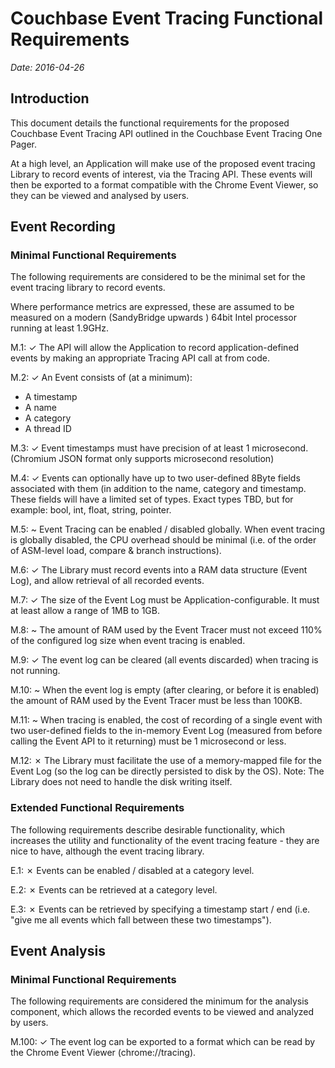 # Couchbase Event Tracing Functional Requirements

*Date: 2016-04-26*

## Introduction
This document details the functional requirements for the proposed Couchbase
Event Tracing API outlined in the Couchbase Event Tracing One Pager.

At a high level, an Application will make use of the proposed event tracing
Library to record events of interest, via the Tracing API. These events will
then be exported to a format compatible with the Chrome Event Viewer, so they
can be viewed and analysed by users.

## Event Recording
### Minimal Functional Requirements
The following requirements are considered to be the minimal set for the event
tracing library to record events.

Where performance metrics are expressed, these are assumed to be measured on a
modern (SandyBridge upwards ) 64bit Intel processor running at least 1.9GHz.

M.1: ✓ The API will allow the Application to record application-defined events
       by making an appropriate Tracing API call at from code.

M.2: ✓ An Event consists of (at a minimum):
- A timestamp
- A name
- A category
- A thread ID

M.3: ✓ Event timestamps must have precision of at least 1 microsecond. (Chromium
       JSON format only supports microsecond resolution)

M.4: ✓ Events can optionally have up to two user-defined 8Byte fields associated
       with them (in addition to the name, category and timestamp. These fields
       will have a limited set of types. Exact types TBD, but for example: bool,
       int, float, string, pointer.

M.5: ~ Event Tracing can be enabled / disabled globally. When event tracing is
       globally disabled, the CPU overhead should be minimal (i.e. of the order
       of ASM-level load, compare & branch instructions).

M.6: ✓ The Library must record events into a RAM data structure (Event Log), and
       allow retrieval of all recorded events.

M.7: ✓ The size of the Event Log must be Application-configurable. It must at
       least allow a range of 1MB to 1GB.

M.8: ~ The amount of RAM used by the Event Tracer must not exceed 110% of the
       configured log size when event tracing is enabled.

M.9: ✓ The event log can be cleared (all events discarded) when tracing is not
       running.

M.10: ~ When the event log is empty (after clearing, or before it is enabled)
        the amount of RAM used by the Event Tracer must be less than 100KB.

M.11: ~ When tracing is enabled, the cost of recording of a single event with
two user-defined fields to the in-memory Event Log (measured from before calling
the Event API to it returning) must be 1 microsecond or less.

M.12: ✗ The Library must facilitate the use of a memory-mapped file for the
Event Log (so the log can be directly persisted to disk by the OS). Note: The
Library does not need to handle the disk writing itself.

### Extended Functional Requirements
The following requirements describe desirable functionality, which increases the
utility and functionality of the event tracing feature - they are nice to have,
although the event tracing library.

E.1: ✗ Events can be enabled / disabled at a category level.

E.2: ✗ Events can be retrieved at a category level.

E.3: ✗ Events can be retrieved by specifying a timestamp start / end (i.e.
       "give me all events which fall between these two timestamps").

## Event Analysis
### Minimal Functional Requirements
The following requirements are considered the minimum for the analysis
component, which allows the recorded events to be viewed and analyzed by users.

M.100: ✓ The event log can be exported to a format which can be read by the
         Chrome Event Viewer (chrome://tracing).
